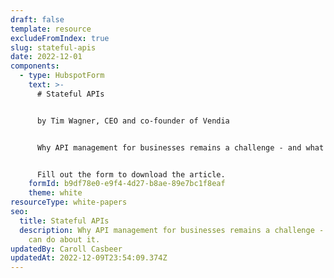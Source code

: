 ```yaml
---
draft: false
template: resource
excludeFromIndex: true
slug: stateful-apis
date: 2022-12-01
components:
  - type: HubspotForm
    text: >-
      # Stateful APIs


      by Tim Wagner, CEO and co-founder of Vendia


      Why API management for businesses remains a challenge - and what we can do about it.


      Fill out the form to download the article.
    formId: b9df78e0-e9f4-4d27-b8ae-89e7bc1f8eaf
    theme: white
resourceType: white-papers
seo:
  title: Stateful APIs
  description: Why API management for businesses remains a challenge - and what we
    can do about it.
updatedBy: Caroll Casbeer
updatedAt: 2022-12-09T23:54:09.374Z
---
```

